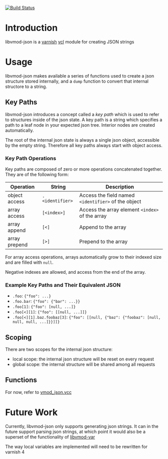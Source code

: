 [![Build Status](https://travis-ci.org/academia-edu/libvmod-json.png?branch=master)](https://travis-ci.org/academia-edu/libvmod-json)

# Introduction

libvmod-json is a [varnish][varnish] [vcl][vcl] module for creating JSON strings

# Usage

libvmod-json makes available a series of functions used to create a json
structure stored internally, and a `dump` function to convert that internal
structore to a string.

## Key Paths

libvmod-json introduces a concept called a _key path_ which is used to refer to
structures inside of the json state. A key path is a string which specifies a
path to a leaf node in your expected json tree. Interior nodes are created
automatically.

The root of the internal json state is always a single json object, accessible
by the empty string. Therefore all key paths always start with object access.

### Key Path Operations

Key paths are composed of zero or more operations concatenated together. They
are of the following form:

| Operation     | String          | Description                                         |
| ------------- | --------------- | --------------------------------------------------- |
| object access | `.<identifier>` | Access the field named `<identifier>` of the object |
| array access  | `[<index>]`     | Access the array element `<index>` of the array     |
| array append  | `[<]`           | Append to the array                                 |
| array prepend | `[>]`           | Prepend to the array                                |

For array access operations, arrays automatically grow to their indexed size and
are filled with `null`.

Negative indexes are allowed, and access from the end of the array.

### Example Key Paths and Their Equivalent JSON

* `.foo`: `{"foo": ...}`
* `.foo.bar`: `{"foo": {"bar": ...}}`
* `.foo[1]`: `{"foo": [null, ...]}`
* `.foo[<][1]`: `{"foo": [[null, ...]]}`
* `.foo[<][1].baz.foobaz[3]`: `{"foo": [[null, {"baz": {"foobaz": [null, null, null, ...]}}]]}`

## Scoping

There are two scopes for the internal json structure:

* local scope: the internal json structure will be reset on every request
* global scope: the internal structure will be shared among all requests

## Functions

For now, refer to [vmod_json.vcc][vmod_json_vcc]

# Future Work

Currently, libvmod-json only supports generating json strings. It can in the
future support parsing json strings, at which point it would also be a superset
of the functionality of [libvmod-var][libvmod-var]

The way local variables are implemented will need to be rewritten for varnish 4

[varnish]: https://www.varnish-cache.org/
[vcl]: https://www.varnish-cache.org/docs/3.0/reference/vcl.html
[vmod_json_vcc]: https://github.com/academia-edu/libvmod-json/blob/master/src/vmod_json.vcc
[libvmod-var]: https://github.com/varnish/libvmod-var

<!--- vim: set noet tw=80: -->
